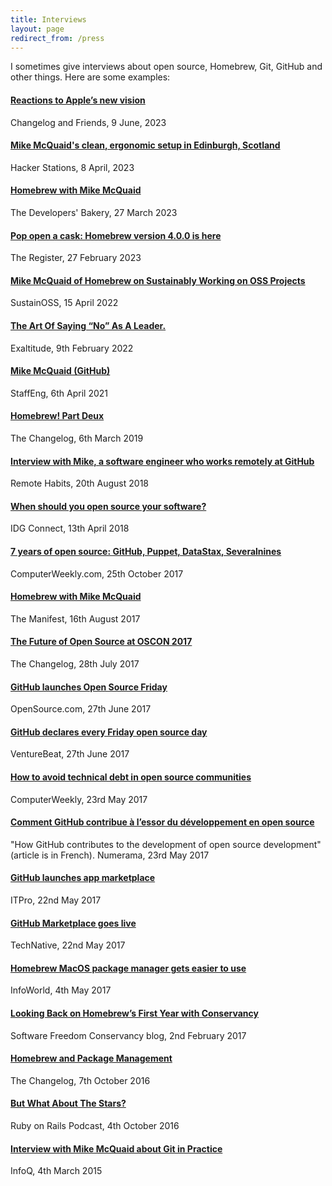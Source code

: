 ```yaml
---
title: Interviews
layout: page
redirect_from: /press
---
```

I sometimes give interviews about open source, Homebrew, Git, GitHub and other things. Here are some examples:

#### [Reactions to Apple’s new vision](https://changelog.com/friends/3)

Changelog and Friends, 9 June, 2023

#### [Mike McQuaid's clean, ergonomic setup in Edinburgh, Scotland](https://hackerstations.com/setups/mike_mcquaid/)

Hacker Stations, 8 April, 2023

#### [Homebrew with Mike McQuaid](https://thebakery.dev/55/)

The Developers' Bakery, 27 March 2023

#### [Pop open a cask: Homebrew version 4.0.0 is here](https://www.theregister.com/2023/02/27/homebrew_version_4_is_here/)

The Register, 27 February 2023

#### [Mike McQuaid of Homebrew on Sustainably Working on OSS Projects](https://podcast.sustainoss.org/117)

SustainOSS, 15 April 2022

#### [The Art Of Saying “No” As A Leader.](https://www.exaltitude.io/blogs/the-art-of-saying-no-as-a-leader)

Exaltitude, 9th February 2022

#### [Mike McQuaid (GitHub)](https://podcast.staffeng.com/1687069/8247672-mike-mcquaid-github)

StaffEng, 6th April 2021

#### [Homebrew! Part Deux](https://changelog.com/podcast/337)

The Changelog, 6th March 2019

#### [Interview with Mike, a software engineer who works remotely at GitHub](https://remotehabits.com/interview/interview-with-mike-a-software-engineer-who-works-remotely-at-github/)

Remote Habits, 20th August 2018

#### [When should you open source your software?](https://www.idgconnect.com/article/3579444/when-should-you-open-source-your-software.html)

IDG Connect, 13th April 2018

#### [7 years of open source: GitHub, Puppet, DataStax, Severalnines](http://www.computerweekly.com/blog/Open-Source-Insider/7-years-of-open-source-GitHub-Puppet)

ComputerWeekly.com, 25th October 2017

#### [Homebrew with Mike McQuaid](https://web.archive.org/web/20200909040104/https://manifest.fm/1)

The Manifest, 16th August 2017

#### [The Future of Open Source at OSCON 2017](https://changelog.com/podcast/259)

The Changelog, 28th July 2017

#### [GitHub launches Open Source Friday](https://venturebeat.com/2017/06/27/github-says-fridays-are-for-open-source-work/)

OpenSource.com, 27th June 2017

#### [GitHub declares every Friday open source day](https://venturebeat.com/2017/06/27/github-says-fridays-are-for-open-source-work/)

VentureBeat, 27th June 2017

#### [How to avoid technical debt in open source communities](http://www.computerweekly.com/news/450419369/How-to-avoid-technical-debt-in-open-source-communities)

ComputerWeekly, 23rd May 2017

#### [Comment GitHub contribue à l’essor du développement en open source](https://www.numerama.com/tech/260469-comment-github-contribue-a-lessor-du-developpement-en-open-source.html)

"How GitHub contributes to the development of open source development" (article is in French). Numerama,  23rd May 2017

#### [GitHub launches app marketplace](http://www.itpro.co.uk/desktop-software/28699/github-launches-app-marketplace)

ITPro, 22nd May 2017

#### [GitHub Marketplace goes live](https://www.technative.io/github-marketplace-goes-live/)

TechNative, 22nd May 2017

#### [Homebrew MacOS package manager gets easier to use](https://www.infoworld.com/article/3194236/development-tools/homebrew-macos-package-manager-gets-easier-to-use.html)

InfoWorld, 4th May 2017

#### [Looking Back on Homebrew’s First Year with Conservancy](https://sfconservancy.org/blog/2017/feb/02/homebrew-year-in-review/)

Software Freedom Conservancy blog, 2nd February 2017

#### [Homebrew and Package Management](https://changelog.com/podcast/223)

The Changelog, 7th October 2016

#### [But What About The Stars?](https://web.archive.org/web/20210511225548/https://5by5.tv/rubyonrails/221)

Ruby on Rails Podcast, 4th October 2016

#### [Interview with Mike McQuaid about Git in Practice](https://www.infoq.com/articles/interview-Mike-McQuaid-git-practice)

InfoQ, 4th March 2015
